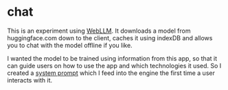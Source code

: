 # chat

This is an experiment using [WebLLM](https://webllm.mlc.ai/). It downloads a model from huggingface.com down to the client, caches it using indexDB and allows you to chat with the model offline if you
like.

I wanted the model to be trained using information from this app, so that it can guide users on how to use the app and which technologies it used. So I created a [system prompt](./src/lib/system-prompt.md) which I feed into the engine the first time a user interacts with it.
